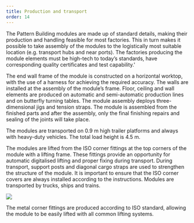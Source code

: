 ```yaml
---
title: Production and transport
order: 14
---
```

The Pattern Building modules are made up of standard details, making their production and handling feasible for most factories. This in turn makes it possible to take assembly of the modules to the logistically most suitable location (e.g. transport hubs and near ports). The factories producing the module elements must be high-tech to today’s standards, have corresponding quality certificates and test capability.'

The end wall frame of the module is constructed on a horizontal worktop, with the use of a harness for achieving the required accuracy. The walls are installed at the assembly of the module’s frame. Floor, ceiling and wall elements are produced on automatic and semi-automatic production lines and on butterfly turning tables. The module assembly deploys three-dimensional jigs and tension straps. The module is assembled from the finished parts and after the assembly, only the final finishing repairs and sealing of the joints will take place.

The modules are transported on 0.9 m high trailer platforms and always with heavy-duty vehicles. The total load height is 4.5 m.

The modules are lifted from the ISO corner fittings at the top corners of the module with a lifting frame. These fittings provide an opportunity for automatic digitalised lifting and proper fixing during transport. During transport, support posts and diagonal cargo straps are used to strengthen the structure of the module. It is important to ensure that the ISO corner covers are always installed according to the instructions. Modules are transported by trucks, ships and trains.

![](https://res.cloudinary.com/patternbuildings/image/upload/v1595409404/docs/PatternBuildings_ISOcorners_ninc5o.jpg)

The metal corner fittings are produced according to ISO standard, allowing the module to be easily lifted with all common lifting systems.